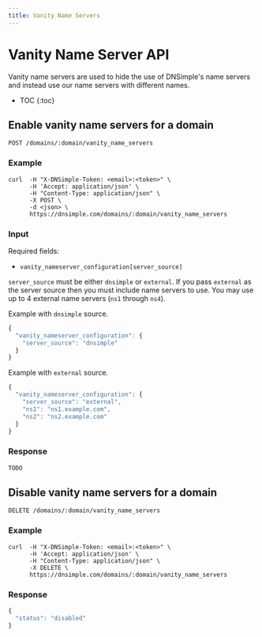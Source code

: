 ```yaml
---
title: Vanity Name Servers
---
```


# Vanity Name Server API

Vanity name servers are used to hide the use of DNSimple's name servers and instead use our name servers with different names.

* TOC
{:toc}


## Enable vanity name servers for a domain

    POST /domains/:domain/vanity_name_servers

### Example

    curl  -H "X-DNSimple-Token: <email>:<token>" \
          -H 'Accept: application/json' \
          -H "Content-Type: application/json" \
          -X POST \
          -d <json> \
          https://dnsimple.com/domains/:domain/vanity_name_servers

### Input

Required fields:

- `vanity_nameserver_configuration[server_source]`

`server_source` must be either `dnsimple` or `external`.
If you pass `external` as the server source then you must include name servers to use.
You may use up to 4 external name servers (`ns1` through `ns4`).

Example with `dnsimple` source.

~~~ js
{
  "vanity_nameserver_configuration": {
    "server_source": "dnsimple"
  }
}
~~~

Example with `external` source.

~~~ js
{
  "vanity_nameserver_configuration": {
    "server_source": "external",
    "ns1": "ns1.example.com",
    "ns2": "ns2.example.com"
  }
}
~~~

### Response

~~~ js
TODO
~~~


## Disable vanity name servers for a domain

    DELETE /domains/:domain/vanity_name_servers

### Example

    curl  -H "X-DNSimple-Token: <email>:<token>" \
          -H 'Accept: application/json' \
          -H "Content-Type: application/json" \
          -X DELETE \
          https://dnsimple.com/domains/:domain/vanity_name_servers

### Response

~~~ js
{
  "status": "disabled"
}
~~~
